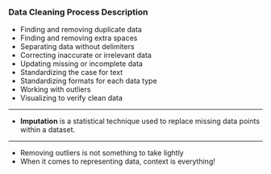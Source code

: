 ### Data Cleaning Process Description

* Finding and removing duplicate data
* Finding and removing extra spaces
* Separating data without delimiters
* Correcting inaccurate or irrelevant data
* Updating missing or incomplete data
* Standardizing the case for text
* Standardizing formats for each data type
* Working with outliers
* Visualizing to verify clean data

---

* **Imputation** is a statistical technique used to replace missing data points within a dataset.

---

* Removing outliers is not something to take lightly 
* When it comes to representing data, context is everything! 
